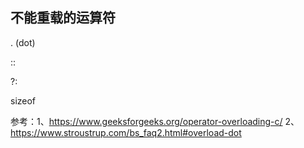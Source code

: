## 不能重载的运算符
. (dot) 

:: 
 
?: 

sizeof 

参考：1、<https://www.geeksforgeeks.org/operator-overloading-c/>
2、<https://www.stroustrup.com/bs_faq2.html#overload-dot>